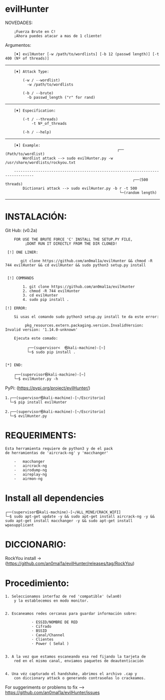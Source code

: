 # evilHunter

NOVEDADES:
        
        ¡Fuerza Brute en C!
        ¡Ahora puedes atacar a mas de 1 cliente!


Argumentos:
     
        
        [♦] evilHunter [-w /path/to/wordlists] [-b 12 (passwd length)] [-t 400 (Nº of threads)]
--- 
        [♦] Attack Type:

            (-w / --wordlist)
              -w /path/to/wordlists

            (-b / --brute)
              -b passwd_length ("r" for rand)
---
        [♦] Especification: 

            (-t / --threads)
                -t Nº_of_threads

            (-h / --help)
---
        [♦] Example:
                                                       ┌── (Path/to/wordlist)
            Wordlist attack --> sudo evilHunter.py -w /usr/share/wordlists/rockyou.txt

        -------------------------------------------------------------------------------
                                                              ┌──(500 threads)                                                              
            Dictionari attack --> sudo evilHunter.py -b r -t 500
                                                        └─(random length)

---



# INSTALACIÓN:

Git Hub: (v0.2a)
    
        FOR USE THE BRUTE FORCE 'C' INSTALL THE SETUP.PY FILE, 
             ¡DONT RUN IT DIRECTLY FROM THE DIR CLONED! 
        
     [!] ONE LINER: 
     
           git clone https://github.com/an0mal1a/evilHunter && chmod -R 744 evilHunter && cd evilHunter && sudo python3 setup.py install


     [!] COMMANDS

            1. git clone https://github.com/an0mal1a/evilHunter
            2. chmod -R 744 evilHunter
            3. cd evilHunter 
            4. sudo pip install .
    
    [!] ERROR:

        Si usas el comando sudo python3 setup.py install te da este error:
    
             pkg_resources.extern.packaging.version.InvalidVersion: Invalid version: '1.14.0-unknown'
        
        Ejecuta este comado:

              ┌──(supervisor<  ㉿kali-machine)-[~]
              └─$ sudo pip install .
    

    [*] END:

        ┌──(supervisor㉿kali-machine)-[~]
        └─$ evilHunter.py -h 
    
    

PyPi: (https://pypi.org/project/evilHunter/)   

    1.┌──(supervisor㉿kali-machine)-[~/Escritorio]
      └─$ pip install evilHunter
                
    2.┌──(supervisor㉿kali-machine)-[~/Escritorio]
      └─$ evilHunter.py 


# REQUERIMENTS:

    Esta herramienta requiere de python3 y de el pack
    de herramientas de 'aircrack-ng' y 'macchanger'

        -   macchanger
        -   aircrack-ng
        -   airodump-ng
        -   aireplay-ng
        -   airmon-ng
        
    
# Install all dependencies

    ┌──(supervisor㉿kali-machine)-[~/ALL_MINE/CRACK_WIFI]
    └─$ sudo apt-get update -y && sudo apt-get install aircrack-ng -y && sudo apt-get install macchanger -y && sudo apt-get install wpasupplicant
 
# DICCIONARIO:
RockYou install -> (https://github.com/an0mal1a/evilHunter/releases/tag/RockYou)

# Procedimiento:

    1. Seleccionamos interfaz de red 'compatible' (wlan0) 
        y la establecemos en modo monitor.


    2. Escaneamos redes cercanas para guardar información sobre:

                · ESSID/NOMBRE DE RED
                · Cifrado
                · BSSID
                · Canal/Channel
                · Clientes
                · Power ( Señal )


    3. A la vez que estamos escaneando esa red fijando la tarjeta de
        red en el mismo canal, enviamos paquetes de deautenticación 
        

    4. Una véz capturado el handshake, abrimos el archivo .cap y
        con diccionary attack o generando contraseñas lo crackeamos.


For suggeriments or problems to fix --> https://github.com/an0mal1a/evilHunter/issues
